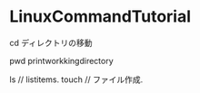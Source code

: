 # LinuxCommandTutorial
cd ディレクトリの移動

pwd printworkkingdirectory

ls // listitems. 
touch // ファイル作成. 





